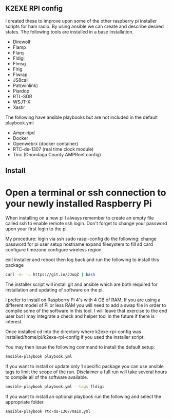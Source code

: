 ## K2EXE RPI config

I created these to improve upon some of the other raspberry pi installer scripts for ham radio.  By using ansible we can create and describe desired states.  The following tools are installed in a base installation.

- Direwolf
- Flamp
- Flarq
- Fldigi
- Flmsg
- Flrig
- Flwrap
- JS8call
- Pat(winlink)
- Piardop
- RTL-SDR
- WSJT-X
- Xastir

The following have ansible playbooks but are not included in the default playbook.yml

- Ampr-ripd
- Docker
- Openwebrx (docker container)
- RTC-ds-1307 (real time clock module)
- Tinc (Onondaga County AMPRnet config) 

## Install

# Open a terminal or ssh connection to your newly installed Raspberry Pi

When installing on a new pi I always remember to create an empty file called ssh to enable remote ssh login. Don't forget to change your password upon your first login to the pi.

My procedure:
login via ssh
sudo raspi-config
do the following:
change password for pi user
setup hostname
expand filesystem to fill sd card
configure timezone
configure wireless region

exit installer and reboot
then log back and run the following to install this package

```bash
curl -o- -L https://git.io/JJuqZ | bash 
```

The installer script will install git and ansible which are both required for installation and updating of software on the pi.


I prefer to install on Raspberry Pi 4's with 4 GB of RAM.  If you are using a different model of Pi or less RAM you will need to add a swap file in order to compile some of the software in this tool. I will leave that exercise to the end user but I may integrate a check and helper tool in the future if there is interest.  

Once installed cd into the directory where k2exe-rpi-config was installed/home/pi/k2exe-rpi-config if you used the installer script.

You may then issue the following command to install the default setup:

```bash
ansible-playbook playbook.yml
```

If you want to install or update only 1 specific package you can use ansible tags to limit the scope of the run.  Disclaimer a full run will take several hours to compile all of the software  available.

```bash
ansible-playbook playbook.yml --tags fldigi
```

If you want to install an optional playbook run the following and select the appropriate folder.
```bash
ansible-playbook rtc-ds-1307/main.yml
```
